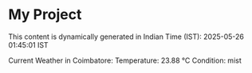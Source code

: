 # My Project

This content is dynamically generated in Indian Time (IST): 2025-05-26 01:45:01 IST


Current Weather in Coimbatore:
Temperature: 23.88 °C
Condition: mist
